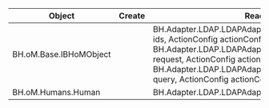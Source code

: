 | Object | Create | Read | Update |
|-|-|-|-|
| BH.oM.Base.IBHoMObject |  | BH.Adapter.LDAP.LDAPAdapter.Read(Type type, IList ids, ActionConfig actionConfig)<br>BH.Adapter.LDAP.LDAPAdapter.Read(IRequest request, ActionConfig actionConfig)<br>BH.Adapter.LDAP.LDAPAdapter.Read(CustomRequest query, ActionConfig actionConfig) |  |
| BH.oM.Humans.Human |  | BH.Adapter.LDAP.LDAPAdapter.ReadPeople() |  |
